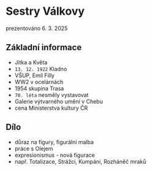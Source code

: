 # Sestry Válkovy

prezentováno 6. 3. 2025 

## Základní informace
* Jitka a Květa
* `13. 12. 1922` Kladno
* VŠUP, Emil Filly
* WW2 v ocelárnách
* 1954 skupina Trasa
* `70. léta` nesměly vystavovat
* Galerie výtvarného umění v Chebu
* cena Ministerstva kultury ČR

## Dílo
* důraz na figury, figurální malba
* práce s Olejem
* expresionismus - nová figurace
* např. Totalizace, Strážci, Kumpáni, Rozháněč mraků
